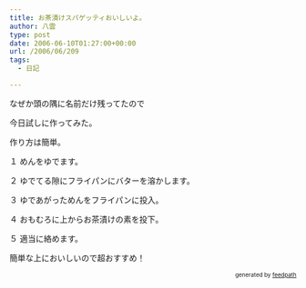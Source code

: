 ```yaml
---
title: お茶漬けスパゲッティおいしいよ。
author: 八雲
type: post
date: 2006-06-10T01:27:00+00:00
url: /2006/06/209
tags:
  - 日記

---
```

なぜか頭の隅に名前だけ残ってたので
  
今日試しに作ってみた。
  
作り方は簡単。

１ めんをゆでます。
  
２ ゆでてる隙にフライパンにバターを溶かします。
  
３ ゆであがっためんをフライパンに投入。
  
４ おもむろに上からお茶漬けの素を投下。
  
５ 適当に絡めます。

簡単な上においしいので超おすすめ！<!--
feedpath info start
-->

<div style="text-align: right; font-size: 10px;">
  &nbsp;&nbsp;<span>generated by <a href="http://feedpath.jp">feedpath</a></span>
</div>

<!--
feedpath info end
-->

